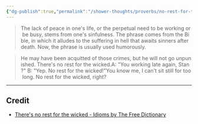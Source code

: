 ```yaml
---
{"dg-publish":true,"permalink":"/shower-thoughts/proverbs/no-rest-for-the-wicked/","tags":["idiom"],"created":"2025-04-09T22:09:57.876-05:00","updated":"2025-04-09T11:30:44.000-05:00"}
---
```


> The lack of peace in one's life, or the perpetual need to be working or be busy, stems from one's sinfulness. The phrase comes from the Bible, in which it alludes to the suffering in hell that awaits sinners after death. Now, the phrase is usually used humorously.

>He may have been acquitted of those crimes, but he will not go unpunished. There's no rest for the wicked.A: "You working late again, Stan?" B: "Yep. No rest for the wicked!"You know me, I can't sit still for too long. No rest for the wicked, right?

---
## Credit
- [There's no rest for the wicked - Idioms by The Free Dictionary](https://idioms.thefreedictionary.com/there%27s+no+rest+for+the+wicked)